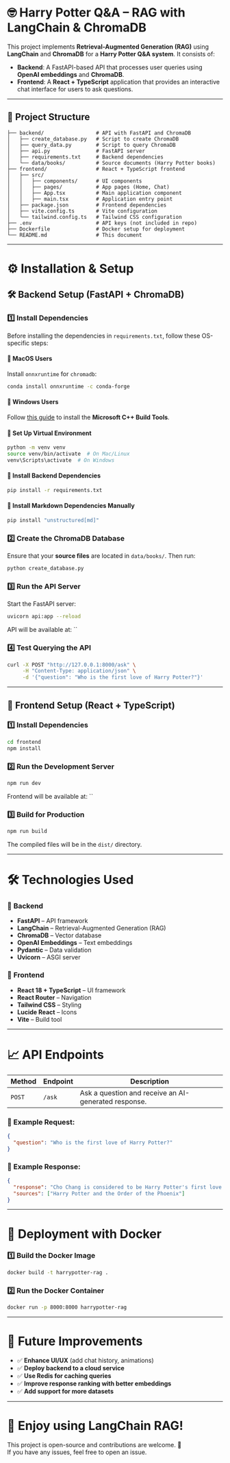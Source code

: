 # 🤓 Harry Potter Q&A – RAG with LangChain & ChromaDB

This project implements **Retrieval-Augmented Generation (RAG)** using **LangChain** and **ChromaDB** for a **Harry Potter Q&A system**. It consists of:

- **Backend**: A FastAPI-based API that processes user queries using **OpenAI embeddings** and **ChromaDB**.
- **Frontend**: A **React + TypeScript** application that provides an interactive chat interface for users to ask questions.

---

## 📂 Project Structure

```
├── backend/                 # API with FastAPI and ChromaDB
│   ├── create_database.py   # Script to create ChromaDB
│   ├── query_data.py        # Script to query ChromaDB
│   ├── api.py               # FastAPI server
│   ├── requirements.txt     # Backend dependencies
│   └── data/books/          # Source documents (Harry Potter books)
├── frontend/                # React + TypeScript frontend
│   ├── src/
│   │   ├── components/      # UI components
│   │   ├── pages/           # App pages (Home, Chat)
│   │   ├── App.tsx          # Main application component
│   │   ├── main.tsx         # Application entry point
│   ├── package.json         # Frontend dependencies
│   ├── vite.config.ts       # Vite configuration
│   └── tailwind.config.ts   # Tailwind CSS configuration
├── .env                     # API keys (not included in repo)
├── Dockerfile               # Docker setup for deployment
└── README.md                # This document
```

---

# ⚙️ Installation & Setup

## 🛠 Backend Setup (FastAPI + ChromaDB)

### 1️⃣ **Install Dependencies**

Before installing the dependencies in `requirements.txt`, follow these OS-specific steps:

#### 🔹 MacOS Users

Install `onnxruntime` for `chromadb`:

```sh
conda install onnxruntime -c conda-forge
```

#### 🔹 Windows Users

Follow [this guide](https://github.com/bycloudai/InstallVSBuildToolsWindows?tab=readme-ov-file) to install the **Microsoft C++ Build Tools**.

#### 🔹 Set Up Virtual Environment

```sh
python -m venv venv
source venv/bin/activate  # On Mac/Linux
venv\Scripts\activate  # On Windows
```

#### 🔹 Install Backend Dependencies

```sh
pip install -r requirements.txt
```

#### 🔹 Install Markdown Dependencies Manually

```sh
pip install "unstructured[md]"
```

### 2️⃣ **Create the ChromaDB Database**

Ensure that your **source files** are located in `data/books/`. Then run:

```sh
python create_database.py
```

### 3️⃣ **Run the API Server**

Start the FastAPI server:

```sh
uvicorn api:app --reload
```

API will be available at: ``

### 4️⃣ **Test Querying the API**

```sh
curl -X POST "http://127.0.0.1:8000/ask" \
     -H "Content-Type: application/json" \
     -d '{"question": "Who is the first love of Harry Potter?"}'
```

---

## 🌟 Frontend Setup (React + TypeScript)

### 1️⃣ **Install Dependencies**

```sh
cd frontend
npm install
```

### 2️⃣ **Run the Development Server**

```sh
npm run dev
```

Frontend will be available at: ``

### 3️⃣ **Build for Production**

```sh
npm run build
```

The compiled files will be in the `dist/` directory.

---

# 🛠️ Technologies Used

### 🔹 **Backend**

- **FastAPI** – API framework
- **LangChain** – Retrieval-Augmented Generation (RAG)
- **ChromaDB** – Vector database
- **OpenAI Embeddings** – Text embeddings
- **Pydantic** – Data validation
- **Uvicorn** – ASGI server

### 🔹 **Frontend**

- **React 18 + TypeScript** – UI framework
- **React Router** – Navigation
- **Tailwind CSS** – Styling
- **Lucide React** – Icons
- **Vite** – Build tool

---

# 📈 API Endpoints

| Method | Endpoint | Description                                          |
| ------ | -------- | ---------------------------------------------------- |
| `POST` | `/ask`   | Ask a question and receive an AI-generated response. |

### 📝 Example Request:

```json
{
  "question": "Who is the first love of Harry Potter?"
}
```

### 📮 Example Response:

```json
{
  "response": "Cho Chang is considered to be Harry Potter's first love interest.",
  "sources": ["Harry Potter and the Order of the Phoenix"]
}
```

---

# 🔧 Deployment with Docker

### 1️⃣ **Build the Docker Image**

```sh
docker build -t harrypotter-rag .
```

### 2️⃣ **Run the Docker Container**

```sh
docker run -p 8000:8000 harrypotter-rag
```

---

# 🚀 Future Improvements

- ✅ **Enhance UI/UX** (add chat history, animations)
- ✅ **Deploy backend to a cloud service**
- ✅ **Use Redis for caching queries**
- ✅ **Improve response ranking with better embeddings**
- ✅ **Add support for more datasets**

---

# 🎉 Enjoy using LangChain RAG!

This project is open-source and contributions are welcome. 🚀\
If you have any issues, feel free to open an issue.

